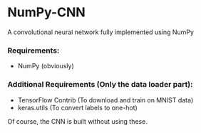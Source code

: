 # NumPy-CNN
A convolutional neural network fully implemented using NumPy

### Requirements:
- NumPy (obviously)

### Additional Requirements (Only the data loader part):
- TensorFlow Contrib (To download and train on MNIST data)
- keras.utils (To convert labels to one-hot)

Of course, the CNN is built without using these. 
